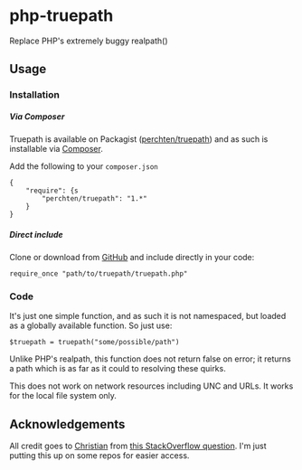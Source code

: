 php-truepath
============

Replace PHP's extremely buggy realpath()

## Usage

### Installation

##### Via Composer

Truepath is available on Packagist ([perchten/truepath](https://packagist.org/packages/perchten/truepath)) and as such is installable via [Composer](https://getcomposer.org/).

Add the following to your `composer.json`

	{
    	"require": {s
        	"perchten/truepath": "1.*"
	    }
	}

##### Direct include

Clone or download from [GitHub](https://github.com/perchten/php-truepath) and include directly in your code:

	require_once "path/to/truepath/truepath.php"


### Code

It's just one simple function, and as such it is not namespaced, but loaded as a globally available function. So just use:

	$truepath = truepath("some/possible/path")
	
Unlike PHP's realpath, this function does not return false on error; it returns a path which is as far as it could to resolving these quirks.

This does not work on network resources including UNC and URLs. It works for the local file system only.


## Acknowledgements

All credit goes to [Christian](http://stackoverflow.com/users/314056/christian) from [this StackOverflow question](http://stackoverflow.com/questions/4049856/replace-phps-realpath). I'm just putting this up on some repos for easier access.

